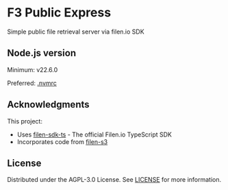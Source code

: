 # F3 Public Express
Simple public file retrieval server via filen.io SDK

## Node.js version
Minimum: v22.6.0

Preferred: [.nvmrc](./.nvmrc)

## Acknowledgments
This project:
- Uses [filen-sdk-ts](https://github.com/FilenCloudDienste/filen-sdk-ts) - The official Filen.io TypeScript SDK
- Incorporates code from [filen-s3](https://github.com/FilenCloudDienste/filen-s3)

## License
Distributed under the AGPL-3.0 License. See [LICENSE](./LICENSE) for more information.
